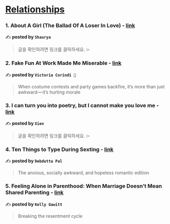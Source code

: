 
<h1><a href=https://medium.com/tag/relationships/recommended target="_blank" rel="noopener noreferrer">Relationships</a></h1>
<h3>1. About A Girl (The Ballad Of A Loser In Love) - <a href="https://medium.com/@shauryasawant5/about-a-girl-the-ballad-of-a-loser-in-love-0b2b0f62fe55" target="_blank" rel="noopener noreferrer">link</a></h3>

✍️ **posted by `Shaurya`**

<blockquote>글을 확인하려면 링크를 클릭하세요. ⌲</blockquote>

<h3>2. Fake Fun At Work Made Me Miserable - <a href="https://medium.com/career-paths/fake-fun-at-work-made-me-miserable-7bde2686ee10" target="_blank" rel="noopener noreferrer">link</a></h3>

✍️ **posted by `Victoria Corindi 🌻`**

<blockquote>When costume contests and party games backfire, it’s more than just awkward — it’s hurting morale</blockquote>

<h3>3. I can turn you into poetry, but I cannot make you love me - <a href="https://medium.com/@aa.xien/i-can-turn-you-into-poetry-but-i-cannot-make-you-love-me-84adcf07e792" target="_blank" rel="noopener noreferrer">link</a></h3>

✍️ **posted by `Xien`**

<blockquote>글을 확인하려면 링크를 클릭하세요. ⌲</blockquote>

<h3>4. Ten Things to Type During Sexting - <a href="https://medium.com/the-pub/ten-things-to-type-during-sexting-0d93bb5934a2" target="_blank" rel="noopener noreferrer">link</a></h3>

✍️ **posted by `Debdutta Pal`**

<blockquote>The anxious, socially awkward, and hopeless romantic edition</blockquote>

<h3>5. Feeling Alone in Parenthood: When Marriage Doesn’t Mean Shared Parenting - <a href="https://medium.com/the-parenting-portal/feeling-alone-in-parenthood-when-marriage-doesnt-mean-shared-parenting-8bdaab376b4d" target="_blank" rel="noopener noreferrer">link</a></h3>

✍️ **posted by `Kelly Gawitt`**

<blockquote>Breaking the resentment cycle</blockquote>

